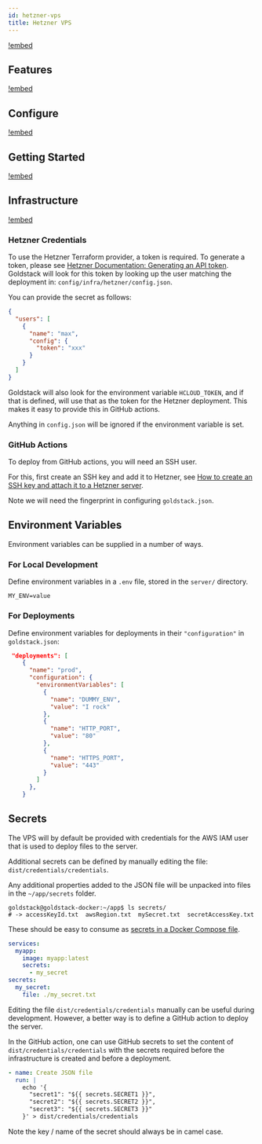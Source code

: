 ```yaml
---
id: hetzner-vps
title: Hetzner VPS
---
```


[!embed](./about.md)

## Features

[!embed](./features.md)

## Configure

[!embed](./configure.md)

## Getting Started

[!embed](./getting-started.md)

## Infrastructure

[!embed](./../shared/infrastructure.md)

### Hetzner Credentials

To use the Hetzner Terraform provider, a token is required. To generate a token, please see [Hetzner Documentation: Generating an API token](https://docs.hetzner.com/cloud/api/getting-started/generating-api-token/). Goldstack will look for this token by looking up the user matching the deployment in: `config/infra/hetzner/config.json`.

You can provide the secret as follows:

```json
{
  "users": [
    {
      "name": "max",
      "config": {
        "token": "xxx"
      }
    }
  ]
}
```

Goldstack will also look for the environment variable `HCLOUD_TOKEN`, and if that is defined, will use that as the token for the Hetzner deployment. This makes it easy to provide this in GitHub actions.

Anything in `config.json` will be ignored if the environment variable is set.

### GitHub Actions

To deploy from GitHub actions, you will need an SSH user.

For this, first create an SSH key and add it to Hetzner, see [How to create an SSH key and attach it to a Hetzner server](https://medium.com/@benjaminstorm/how-to-create-an-ssh-key-and-attach-it-to-a-hetzner-server-e183536fd0ce).

Note we will need the fingerprint in configuring `goldstack.json`.

## Environment Variables

Environment variables can be supplied in a number of ways.

### For Local Development

Define environment variables in a `.env` file, stored in the `server/` directory.

```
MY_ENV=value
```

### For Deployments

Define environment variables for deployments in their `"configuration"` in `goldstack.json`:

```json
 "deployments": [
    {
      "name": "prod",
      "configuration": {
        "environmentVariables": [
          {
            "name": "DUMMY_ENV",
            "value": "I rock"
          },
          {
            "name": "HTTP_PORT",
            "value": "80"
          },
          {
            "name": "HTTPS_PORT",
            "value": "443"
          }
        ]
      },
    }
```

## Secrets

The VPS will by default be provided with credentials for the AWS IAM user that is used to deploy files to the server.

Additional secrets can be defined by manually editing the file: `dist/credentials/credentials`.

Any additional properties added to the JSON file will be unpacked into files in the `~/app/secrets` folder.

```
goldstack@goldstack-docker:~/app$ ls secrets/
# -> accessKeyId.txt  awsRegion.txt  mySecret.txt  secretAccessKey.txt
```

These should be easy to consume as [secrets in a Docker Compose file](https://docs.docker.com/compose/use-secrets/#simple).

```yaml
services:
  myapp:
    image: myapp:latest
    secrets:
      - my_secret
secrets:
  my_secret:
    file: ./my_secret.txt
```

Editing the file `dist/credentials/credentials` manually can be useful during development. However, a better way is to define a GitHub action to deploy the server.

In the GitHub action, one can use GitHub secrets to set the content of `dist/credentials/credentials` with the secrets required before the infrastructure is created and before a deployment.

```yaml
- name: Create JSON file
  run: |
    echo '{
      "secret1": "${{ secrets.SECRET1 }}",
      "secret2": "${{ secrets.SECRET2 }}",
      "secret3": "${{ secrets.SECRET3 }}"
    }' > dist/credentials/credentials
```

Note the key / name of the secret should always be in camel case.
